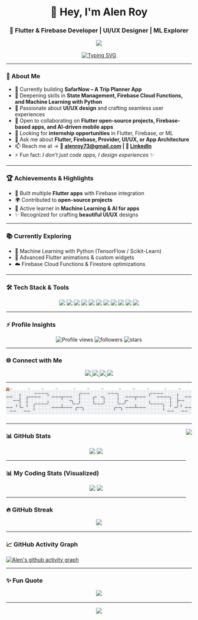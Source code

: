 <h1 align="center">👋 Hey, I'm Alen Roy</h1>
<h3 align="center">🚀 Flutter & Firebase Developer | UI/UX Designer | ML Explorer</h3>

<!-- Cool Banner -->
<!-- Cool Banner -->
<p align="center">
  <img src="https://media.giphy.com/media/Ll22OhMLAlVDb8UQWe/giphy.gif" width="250"/>
</p>


<p align="center">
  <a href="https://git.io/typing-svg">
    <img src="https://readme-typing-svg.herokuapp.com?font=Fira+Code&weight=600&size=22&pause=1000&center=true&vCenter=true&width=550&lines=Turning+Ideas+Into+Mobile+Apps;Flutter+%2B+Firebase+Specialist;State+Management+Pro;UI%2FUX+Designer;Learning+ML+with+Python;Always+Exploring+Tech" alt="Typing SVG" />
  </a>
</p>

---

### 🚀 About Me  
- 🔭 Currently building **SafarNow – A Trip Planner App**  
- 🌱 Deepening skills in **State Management, Firebase Cloud Functions, and Machine Learning with Python**  
- 🎨 Passionate about **UI/UX design** and crafting seamless user experiences  
- 👯 Open to collaborating on **Flutter open-source projects, Firebase-based apps, and AI-driven mobile apps**  
- 🤝 Looking for **internship opportunities** in Flutter, Firebase, or ML  
- 💬 Ask me about **Flutter, Firebase, Provider, UI/UX, or App Architecture**  
- 📫 Reach me at → **📧 alenroy73@gmail.com | 🔗 [LinkedIn](https://www.linkedin.com/in/alen-roy-a4b80230b/)**  
- ⚡ Fun fact: *I don’t just code apps, I design experiences* ✨  

---

### 🏆 Achievements & Highlights  
- 🥇 Built multiple **Flutter apps** with Firebase integration  
- 🌍 Contributed to **open-source projects**  
- 🎯 Active learner in **Machine Learning & AI for apps**  
- ✨ Recognized for crafting **beautiful UI/UX** designs


---

### 📚 Currently Exploring  
- 🤖 Machine Learning with Python (TensorFlow / Scikit-Learn)  
- 📱 Advanced Flutter animations & custom widgets  
- ☁️ Firebase Cloud Functions & Firestore optimizations  

---

### 🛠️ Tech Stack & Tools  
<p align="center">
  <img src="https://img.shields.io/badge/Flutter-02569B?style=for-the-badge&logo=flutter&logoColor=white"/>
  <img src="https://img.shields.io/badge/Dart-0175C2?style=for-the-badge&logo=dart&logoColor=white"/>
  <img src="https://img.shields.io/badge/Firebase-FFCA28?style=for-the-badge&logo=firebase&logoColor=black"/>
  <img src="https://img.shields.io/badge/Python-3776AB?style=for-the-badge&logo=python&logoColor=white"/>
  <img src="https://img.shields.io/badge/ML-0076D6?style=for-the-badge&logo=scikitlearn&logoColor=white"/>
  <img src="https://img.shields.io/badge/UI%2FUX-FF4088?style=for-the-badge&logo=adobe&logoColor=white"/>
  <img src="https://img.shields.io/badge/Figma-F24E1E?style=for-the-badge&logo=figma&logoColor=white"/>
  <img src="https://img.shields.io/badge/Android%20Studio-3DDC84?style=for-the-badge&logo=androidstudio&logoColor=white"/>
  <img src="https://img.shields.io/badge/VSCode-007ACC?style=for-the-badge&logo=visualstudiocode&logoColor=white"/>
  <img src="https://img.shields.io/badge/Git-F05032?style=for-the-badge&logo=git&logoColor=white"/>
  <img src="https://img.shields.io/badge/GitHub-181717?style=for-the-badge&logo=github&logoColor=white"/>
</p>

---

### ⚡ Profile Insights  
<p align="center">
  <img src="https://komarev.com/ghpvc/?username=Alen-Roy&style=for-the-badge&color=blue" alt="Profile views"/>
  <img src="https://img.shields.io/github/followers/Alen-Roy?label=Followers&style=for-the-badge&color=green" alt="followers"/>
  <img src="https://img.shields.io/github/stars/Alen-Roy?label=Stars&style=for-the-badge&color=yellow" alt="stars"/>
</p>

---

### 🌐 Connect with Me  
<div align="center">
  <a href="https://www.linkedin.com/in/alen-roy-a4b80230b/" target="_blank">
    <img src="https://img.shields.io/static/v1?message=LinkedIn&logo=linkedin&label=&color=0077B5&logoColor=white&style=for-the-badge" height="25" />
  </a>
  <a href="https://discord.com/users/blind_warrior" target="_blank">
    <img src="https://img.shields.io/static/v1?message=Discord&logo=discord&label=&color=7289DA&logoColor=white&style=for-the-badge" height="25" />
  </a>
  <a href="https://www.instagram.com/a____l___e.n/" target="_blank">
    <img src="https://img.shields.io/static/v1?message=Instagram&logo=instagram&label=&color=E4405F&logoColor=white&style=for-the-badge" height="25" />
  </a>
  <a href="mailto:alenroy73@gmail.com" target="_blank">
    <img src="https://img.shields.io/static/v1?message=Gmail&logo=gmail&label=&color=D14836&logoColor=white&style=for-the-badge" height="25" />
  </a>
</div>

---

<picture>
  <source media="(prefers-color-scheme: dark)" srcset="https://raw.githubusercontent.com/Alen-Roy/Alen-Roy/output/pacman-contribution-graph-dark.svg">
  <source media="(prefers-color-scheme: light)" srcset="https://raw.githubusercontent.com/Alen-Roy/Alen-Roy/output/pacman-contribution-graph.svg">
  <img alt="pacman contribution graph" src="https://raw.githubusercontent.com/Alen-Roy/Alen-Roy/output/pacman-contribution-graph.svg">
</picture>

---

<!-- App Development Animated GIF -->
<img align="right" height="200" src="https://media0.giphy.com/media/v1.Y2lkPTc5MGI3NjExZ3NzbDJqd2wxbjh0bTgwMTZyaWgxb3cxNTV1cXV6MDY3ODNrcG1qeiZlcD12MV9pbnRlcm5hbF9naWZfYnlfaWQmY3Q9Zw/X3TSLqkGyucj34ELTa/giphy.gif" />

### 📊 GitHub Stats  
<div align="center">
  <img src="https://github-readme-stats.vercel.app/api?username=Alen-Roy&show_icons=true&include_all_commits=true&count_private=true&theme=dracula&hide_border=false&v=6" height="150"/>
  <img src="https://github-readme-stats.vercel.app/api/top-langs/?username=Alen-Roy&layout=compact&theme=dracula&size_weight=0.3&count_weight=0.7&exclude_repo=Alen-Roy.github.io,portfolio,personal-website,website-template,HTML-CSS-JS-Templates&langs_count=8&hide=C,Java,Objective-C&v=6" height="150"/>
</div>

---

### 📊 My Coding Stats (Visualized)  
<p align="center">
  <img src="https://github-profile-summary-cards.vercel.app/api/cards/repos-per-language?username=Alen-Roy&theme=dracula"/>
  <img src="https://github-profile-summary-cards.vercel.app/api/cards/most-commit-language?username=Alen-Roy&theme=dracula"/>
</p>

---

### 🔥 GitHub Streak  
<p align="center">
  <img src="https://streak-stats.demolab.com?user=Alen-Roy&theme=dracula&hide_border=true&border_radius=10&v=6"/>
</p>

---

### 📈 GitHub Activity Graph  
[![Alen's github activity graph](https://github-readme-activity-graph.vercel.app/graph?username=Alen-Roy&theme=dracula&v=6)](https://github.com/ashutosh00710/github-readme-activity-graph)

---

### ✨ Fun Quote  
<p align="center">
  <img src="https://quotes-github-readme.vercel.app/api?type=horizontal&theme=dracula&v=6"/>
</p>

---

<div align="center">
  <img src="https://visitor-badge.laobi.icu/badge?page_id=Alen-Roy.Alen-Roy&" />
</div>
